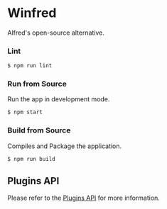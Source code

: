# Winfred

Alfred's open-source alternative.

### Lint

````bash
$ npm run lint
````

### Run from Source

Run the app in development mode.

````bash
$ npm start
````

### Build from Source

Compiles and Package the application.

````bash
$ npm run build
````

## Plugins API

Please refer to the [Plugins API](docs/plugins-api.md) for more information.
